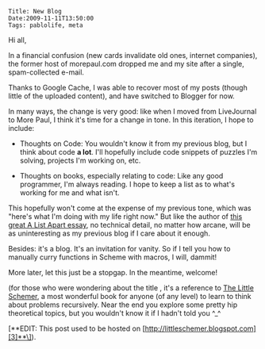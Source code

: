     Title: New Blog
    Date:2009-11-11T13:50:00
    Tags: pablolife, meta

Hi all,

In a financial confusion (new cards invalidate old ones,
internet companies), the former host of morepaul.com dropped me and my site
after a single, spam-collected e-mail.

<!-- more -->

Thanks to Google Cache, I was able to recover most of my posts (though little
of the uploaded content), and have switched to Blogger for now.

In many ways, the change is very good: like when I moved from LiveJournal to
More Paul, I think it's time for a change in tone. In this iteration, I hope
to include:

* Thoughts on Code: You wouldn't know it from my previous blog, but I think about code **a lot**. I'll hopefully include code snippets of puzzles I'm solving, projects I'm working on, etc.

* Thoughts on books, especially relating to code: Like any good programmer, I'm always reading. I hope to keep a list as to what's working for me and what isn't.

This hopefully won't come at the expense of my previous tone, which was
"here's what I'm doing with my life right now." But like the author of [this
great A List Apart essay][1], no technical detail, no matter how arcane, will
be as uninteresting as my previous blog if I care about it enough.

Besides: it's a blog. It's an invitation for vanity. So if I tell you how to
manually curry functions in Scheme with macros, I will, dammit!

More later, let this just be a stopgap. In the meantime, welcome!

(for those who were wondering about the title , it's a reference to [The Little
Schemer][2], a most wonderful book for anyone (of any level) to learn to think
about problems recursively. Near the end you explore some pretty hip
theoretical topics, but you wouldn't know it if I hadn't told you ^_^

\[**EDIT:  This post used to be hosted on [http://littleschemer.blogspot.com][3]**\]).


   [1]: http://www.alistapart.com/articles/writeliving/
   [2]: http://www.ccs.neu.edu/home/matthias/BTLS/
   [3]: http://littleschemer.blogspot.com
